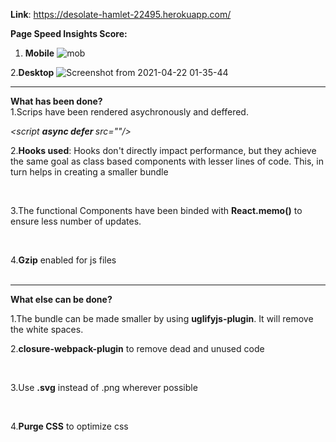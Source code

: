 **Link**: https://desolate-hamlet-22495.herokuapp.com/


**Page Speed Insights Score:**
1. ****Mobile****
![mob](https://user-images.githubusercontent.com/6795073/115614313-2d9a8080-a30b-11eb-8741-553df9c15d53.png)

2.****Desktop****
![Screenshot from 2021-04-22 01-35-44](https://user-images.githubusercontent.com/6795073/115614424-53278a00-a30b-11eb-81ef-b667ab82a455.png)
<hr/>
<b>What has been done?</b>
<br />
1.Scrips have been rendered asychronously and deffered.<br />

<i><script  <b> async defer </b> src=""/></i>  <br />


2.**Hooks used**: Hooks don't directly impact performance, but they achieve the same goal as class based components with lesser lines of code. This, in turn helps in creating a smaller bundle

<br />

3.The functional Components have been binded with **React.memo()** to ensure less number of updates.

<br />

4.**Gzip** enabled for js files
<br /><br />
<hr/>
<b>What else can be done?</b><br />

1.The bundle can be made smaller by using <b>uglifyjs-plugin</b>. It will remove the white spaces.<br />



2.**closure-webpack-plugin** to remove dead and unused code

<br />

3.Use **.svg** instead of .png wherever possible

<br />

4.**Purge CSS** to optimize css



